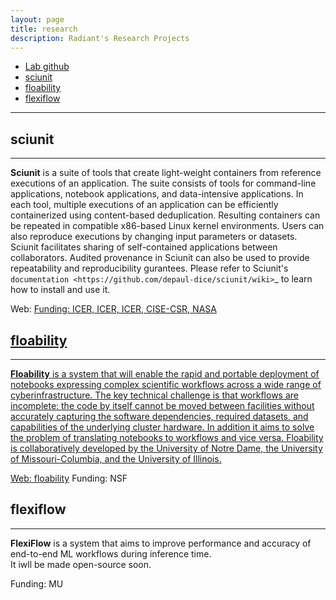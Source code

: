 ```yaml
---
layout: page
title: research
description: Radiant's Research Projects 
---
```


<div class="navbar">
    <div class="navbar-inner">
        <ul class="nav">
            <li><a href="https://github.com/radiant-systems-lab/">Lab github</a></li>
            <li><a href="#sciunit">sciunit</a></li>
            <li><a href="#floability">floability</a></li>
            <li><a href="#flexiflow">flexiflow</a></li>
        </ul>
    </div>
</div>

---


## sciunit
----------

**Sciunit** is a suite of tools that create light-weight containers from reference executions of an application. The suite consists of tools for command-line applications, notebook applications, and data-intensive applications. In each tool, multiple executions of an application can be efficiently containerized using content-based deduplication. Resulting containers can be repeated in compatible x86-based Linux kernel environments. Users can also reproduce executions by changing input parameters or datasets. Sciunit facilitates sharing of self-contained applications between collaborators. Audited provenance in Sciunit can also be used to provide repeatability and reproducibility gurantees. Please refer to Sciunit's `documentation
<https://github.com/depaul-dice/sciunit/wiki>`_ to learn how to install and use it.

<!--For latest research papers and publications on this project, visit `here <https://dice.cs.depaul.edu/publications>`_.-->

Web: <a href="https://sciunit.github.io/">
Funding: ICER, ICER, ICER, CISE-CSR, NASA 


## floability
-----------

**Floability** is a system that will enable the rapid and portable deployment of notebooks expressing complex scientific workflows across a wide range of cyberinfrastructure. The key technical challenge is that workflows are incomplete: the code by itself cannot be moved between facilities without accurately capturing the software dependencies, required datasets, and capabilities of the underlying cluster hardware. In addition it aims to solve the problem of translating notebooks to workflows and vice versa. Floability is collaboratively developed by the University of Notre Dame, the University of Missouri-Columbia, and the University of Illinois.

Web: <a href="https://floability.github.io">floability</a>
Funding: NSF  

## flexiflow
-----------
**FlexiFlow** is a system that aims to improve performance and accuracy of end-to-end ML workflows during inference time. 	
It iwll be made open-source soon. 

Funding: MU 
